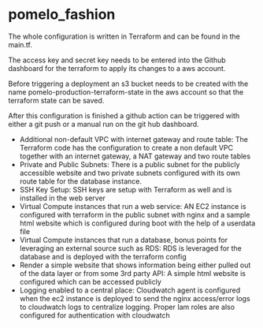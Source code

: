 # pomelo_fashion

The whole configuration is written in Terraform and can be found in the main.tf.

The access key and secret key needs to be entered into the Github dashboard for the terraform to apply its changes to a aws account.

Before triggering a deployment an s3 bucket needs to be created with the name pomelo-production-terraform-state in the aws account so that the terraform state can be saved.

After this configuration is finished a github action can be triggered with either a git push or a manual run on the git hub dashboard.

* Additional non-default VPC with internet gateway and route table:
    The Terraform code has the configuration to create a non default VPC together with an internet gateway, a NAT gateway and two route tables 
* Private and Public Subnets:
    There is a public subnet for the publicly accessible website and two private subnets configured with its own route table for the database instance.
* SSH Key Setup:
    SSH keys are setup with Terraform as well and is installed in the web server
* Virtual Compute instances that run a web service:
    AN EC2 instance is configured with terraform in the public subnet with nginx and a sample html website which is configured during boot with the help of a userdata file
* Virtual Compute instances that run a database, bonus points for leveraging an external source such as RDS:
    RDS is leveraged for the database and is deployed with the terraform config
* Render a simple website that shows information being either pulled out of the data layer or from some 3rd party API:
    A simple html website is configured which can be accessed publicly
* Logging enabled to a central place:
    Cloudwatch agent is configured when the ec2 instance is deployed to send the nginx access/error logs to cloudwatch logs to centralize logging. Proper Iam roles are also configured for authentication with cloudwatch
